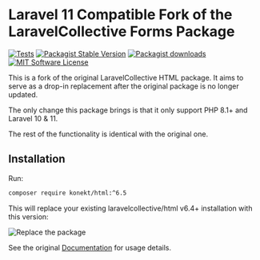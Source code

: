 # Laravel 11 Compatible Fork of the LaravelCollective Forms Package

[![Tests](https://img.shields.io/github/actions/workflow/status/artkonekt/html/tests.yml?branch=master&label=tests&style=flat-square)](https://github.com/artkonekt/html/actions?query=workflow%3Atests)
[![Packagist Stable Version](https://img.shields.io/packagist/v/konekt/html.svg?style=flat-square&label=stable)](https://packagist.org/packages/konekt/html)
[![Packagist downloads](https://img.shields.io/packagist/dt/konekt/html.svg?style=flat-square)](https://packagist.org/packages/konekt/html)
[![MIT Software License](https://img.shields.io/badge/license-MIT-blue.svg?style=flat-square)](LICENSE.txt)

This is a fork of the original LaravelCollective HTML package.
It aims to serve as a drop-in replacement after the original package is no longer updated.

The only change this package brings is that it only support PHP 8.1+ and Laravel 10 & 11.

The rest of the functionality is identical with the original one.

## Installation

Run:

```bash
composer require konekt/html:^6.5
``` 

This will replace your existing laravelcollective/html v6.4+ installation with this version:

![Replace the package](/home/fulop/Documents/WebProjects/konekt/html/docs/replace.png)

See the original [Documentation](https://laravelcollective.com/docs) for usage details.
